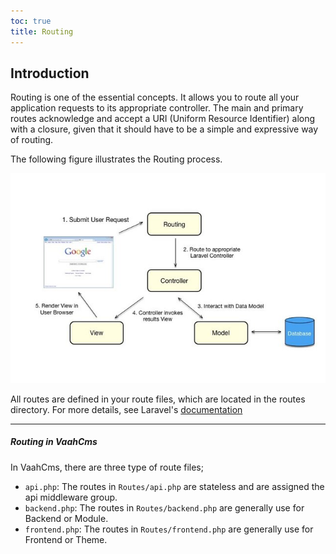 ```yaml
---
toc: true
title: Routing
---
```


## Introduction

Routing is one of the essential concepts. It allows you to route all your application requests to its appropriate controller. The main and primary routes acknowledge and accept a URI (Uniform Resource Identifier) along with a closure, given that it should have to be a simple and expressive way of routing.

The following figure illustrates the Routing process.

<img src="/images/routing.jpg" alt="routing">


All routes are defined in your route files, which are located in the routes directory. For more details, see Laravel's [documentation](https://laravel.com/docs/8.x/routing)

------



##### Routing in VaahCms

In VaahCms, there are three type of route files;

- `api.php`: The routes in `Routes/api.php` are stateless and are assigned the api middleware group.
- `backend.php`: The routes in `Routes/backend.php` are generally use for Backend or Module.
- `frontend.php`: The routes in `Routes/frontend.php` are generally use for Frontend or Theme.

